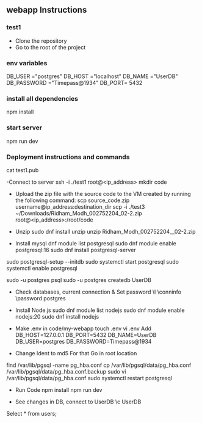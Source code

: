 ## webapp Instructions

### test1
- Clone the repository
- Go to the root of the project

### env variables
DB_USER ="postgres"
DB_HOST ="localhost"
DB_NAME ="UserDB"
DB_PASSWORD ="Timepass@1934"
DB_PORT= 5432

### install all dependencies
npm install

### start server
npm run dev


### Deployment instructions and commands
cat test1.pub


-Connect to server
ssh -i ./test1 root@<ip_address>
mkdir code

- Upload the zip file with the source code to the VM created by running the following command:
scp source_code.zip username@ip_address:destination_dir
scp -i ./test3 ~/Downloads/Ridham_Modh_002752204_02-2.zip root@<ip_address>:/root/code

- Unzip
sudo dnf install unzip
unzip Ridham_Modh_002752204__02-2.zip


- Install mysql
dnf module list postgresql
sudo dnf module enable postgresql:16
sudo dnf install postgresql-server

sudo postgresql-setup --initdb
sudo systemctl start postgresql
sudo systemctl enable postgresql

sudo -u postgres psql
sudo -u postgres createdb UserDB

- Check databases, current connection & Set password
\l
\conninfo
\password postgres



- Install Node.js
sudo dnf module list nodejs
sudo dnf module enable nodejs:20
sudo dnf install nodejs


- Make .env in code/my-webapp
touch .env
vi .env
Add
DB_HOST=127.0.0.1
DB_PORT=5432
DB_NAME=UserDB
DB_USER=postgres
DB_PASSWORD=Timepass@1934


- Change Ident to md5 
For that Go in root location

find /var/lib/pgsql -name pg_hba.conf
cp /var/lib/pgsql/data/pg_hba.conf /var/lib/pgsql/data/pg_hba.conf.backup
sudo vi /var/lib/pgsql/data/pg_hba.conf
sudo systemctl restart postgresql


- Run Code
npm install
npm run dev


- See changes in DB, connect to UserDB
\c UserDB

Select * from users;
